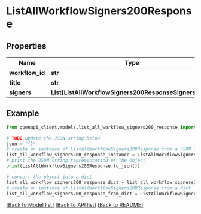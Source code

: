 # ListAllWorkflowSigners200Response


## Properties

Name | Type | Description | Notes
------------ | ------------- | ------------- | -------------
**workflow_id** | **str** |  | [optional] 
**title** | **str** |  | [optional] 
**signers** | [**List[ListAllWorkflowSigners200ResponseSignersInner]**](ListAllWorkflowSigners200ResponseSignersInner.md) |  | [optional] 

## Example

```python
from openapi_client.models.list_all_workflow_signers200_response import ListAllWorkflowSigners200Response

# TODO update the JSON string below
json = "{}"
# create an instance of ListAllWorkflowSigners200Response from a JSON string
list_all_workflow_signers200_response_instance = ListAllWorkflowSigners200Response.from_json(json)
# print the JSON string representation of the object
print(ListAllWorkflowSigners200Response.to_json())

# convert the object into a dict
list_all_workflow_signers200_response_dict = list_all_workflow_signers200_response_instance.to_dict()
# create an instance of ListAllWorkflowSigners200Response from a dict
list_all_workflow_signers200_response_from_dict = ListAllWorkflowSigners200Response.from_dict(list_all_workflow_signers200_response_dict)
```
[[Back to Model list]](../README.md#documentation-for-models) [[Back to API list]](../README.md#documentation-for-api-endpoints) [[Back to README]](../README.md)


